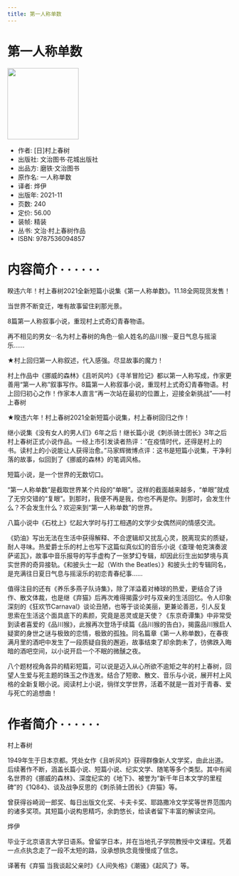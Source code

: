 ```yaml
---
title: 第一人称单数
---
```

# 第一人称单数

<img src="https://gimg2.baidu.com/image_search/src=http%3A%2F%2Fn.sinaimg.cn%2Fspider20211221%2F190%2Fw400h590%2F20211221%2Ffa83-b7f39f1a3642904f63fb838ac8dc021f.jpg&refer=http%3A%2F%2Fn.sinaimg.cn&app=2002&size=f9999,10000&q=a80&n=0&g=0n&fmt=auto?sec=1670677039&t=c0c5660c15c0c9f13ca068b1b8890994" style="width: 160px">

- 作者: [日]村上春树
- 出版社: 文治图书·花城出版社
- 出品方: 磨铁·文治图书
- 原作名: 一人称単数
- 译者: 烨伊
- 出版年: 2021-11
- 页数: 240
- 定价: 56.00
- 装帧: 精装
- 丛书: 文治·村上春树作品
- ISBN: 9787536094857

# 内容简介  · · · · · ·

睽违六年！村上春树2021全新短篇小说集《第一人称单数》。11.18全网现货发售！

当世界不断变迁，唯有故事留住刹那光景。

8篇第一人称叙事小说，重现村上式奇幻青春物语。

再不相见的男女···名为村上春树的角色···偷人姓名的品川猴···夏日气息与摇滚乐……

★村上回归第一人称叙述，代入感强。尽显故事的魔力！

村上作品中《挪威的森林》《且听风吟》《寻羊冒险记》都以第一人称写成，作家更善用“第一人称”叙事写作。8篇第一人称叙事小说，重现村上式奇幻青春物语。村上回归初心之作！作家本人直言“再一次站在最初的位置上，迎接全新挑战”——村上春树

★暌违六年！村上春树2021全新短篇小说集，村上春树回归之作！

继小说集《没有女人的男人们》6年之后！继长篇小说《刺杀骑士团长》3年之后村上春树正式小说作品。一经上市引发读者热评：“在疫情时代，还得是村上的书。读村上的小说能让人获得治愈。”马家辉微博点评：这书是短篇小说集，干净利落的故事，似回到了《挪威的森林》的笔调风格。

短篇小说，是一个世界的无数切口。

“第一人称单数”是截取世界某个片段的“单眼”。这样的截面越来越多，“单眼”就成了无穷交错的“复眼”。到那时，我便不再是我，你也不再是你。到那时，会发生什么？不会发生什么？欢迎来到“第一人称单数”的世界。

八篇小说中《石枕上》忆起大学时与打工相遇的文学少女偶然间的情感交流。

《奶油》写出无法在生活中获得解释、不合逻辑却又扰乱心灵，脱离现实的质疑，耐人寻味。热爱爵士乐的村上也写下这篇似真似幻的音乐小说《查理·帕克演奏波萨诺瓦》，故事中音乐报导的写手虚构了一张梦幻专辑，却因此衍生出如梦境与真实世界的奇异接轨。《和披头士一起（With the Beatles）》和披头士的专辑同名，是充满往日夏日气息与摇滚乐的初恋青春纪事……

值得注目的还有《养乐多燕子队诗集》，除了洋溢着对棒球的热爱，更结合了诗作、散文体裁，也是继《弃猫》后再次难得揭露少时与双亲的生活回忆。令人印象深刻的《狂欢节Carnaval》谈论丑陋，也等于谈论美丽，更兼论善恶，引人反复思索在生活这个面具底下的素颜，究竟是恶灵或是天使？《东京奇谭集》中非常受到读者喜爱的《品川猴》，此猴再次登场于续篇《品川猴的告白》，揭露品川猴启人疑窦的身世之谜与极致的恋情，极致的孤独。同名篇章《第一人称单数》，在春夜满月里的酒吧中发生了一段质疑自我的邂逅，故事结束了却余韵未了，彷佛跌入晦暗的酒吧空间，以小说开启一个不眠的微醺之夜。

八个题材视角各异的精彩短篇，可以说是迈入从心所欲不逾矩之年的村上春树，回望人生爱与死主题的珠玉之作连发。结合了短歌、散文、音乐与小说，展开村上风格的全新复眼小说。阅读村上小说，徜徉文学世界，活着不就是一首对于青春、爱与死亡的追想曲！

# 作者简介  · · · · · ·

村上春树

1949年生于日本京都。凭处女作《且听风吟》获得群像新人文学奖，由此出道。后续著作不断，涵盖长篇小说、短篇小说、纪实文学、随笔等多个类型。其中有闻名世界的《挪威的森林》、深度纪实的《地下》、被誉为“新千年日本文学的里程碑”的《1Q84》、谈及战争反思的《刺杀骑士团长》《弃猫》等。

曾获得谷崎润一郎奖、每日出版文化奖、卡夫卡奖、耶路撒冷文学奖等世界范围内的诸多奖项。其短篇小说构思精巧，余韵悠长，给读者留下丰富的解读空间。

烨伊

毕业于北京语言大学日语系。曾留学日本，并在当地孔子学院教授中文课程。凭着一点点执念走了一段不太短的路，没承想执念竟慢慢成了信念。

译著有《弃猫 当我谈起父亲时》《人间失格》《潮骚》《起风了》等。
